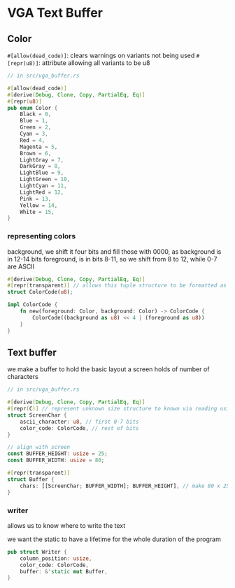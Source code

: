 
# VGA Text Buffer

## Color

`#[allow(dead_code)]`: clears warnings on variants not being used
`#[repr(u8)]`: attribute allowing all variants to be u8
```rs
// in src/vga_buffer.rs

#[allow(dead_code)]
#[derive(Debug, Clone, Copy, PartialEq, Eq)]
#[repr(u8)]
pub enum Color {
    Black = 0,
    Blue = 1,
    Green = 2,
    Cyan = 3,
    Red = 4,
    Magenta = 5,
    Brown = 6,
    LightGray = 7,
    DarkGray = 8,
    LightBlue = 9,
    LightGreen = 10,
    LightCyan = 11,
    LightRed = 12,
    Pink = 13,
    Yellow = 14,
    White = 15,
}
```
### representing colors

background, we shift it four bits and fill those with 0000, as background is in 12-14 bits
foreground, is in bits 8-11, so we shift from 8 to 12, while 0-7 are ASCII

```rs
#[derive(Debug, Clone, Copy, PartialEq, Eq)]
#[repr(transparent)] // allows this tuple structure to be formatted as same size as fields it holds
struct ColorCode(u8);

impl ColorCode {
    fn new(foreground: Color, background: Color) -> ColorCode {
        ColorCode((background as u8) << 4 | (foreground as u8))
    }
}
```

## Text buffer

we make a buffer to hold the basic layout a screen holds of number of characters
```rs
// in src/vga_buffer.rs

#[derive(Debug, Clone, Copy, PartialEq, Eq)]
#[repr(C)] // represent unknown size structure to known via reading using C and correct field ordering of bits in C struct
struct ScreenChar {
    ascii_character: u8, // first 0-7 bits
    color_code: ColorCode, // rest of bits
}

// align with screen
const BUFFER_HEIGHT: usize = 25;
const BUFFER_WIDTH: usize = 80;

#[repr(transparent)]
struct Buffer {
    chars: [[ScreenChar; BUFFER_WIDTH]; BUFFER_HEIGHT], // make 80 x 25 number of screen chars buffer holds for screen
}
```

### writer

allows us to know where to write the text 

we want the static to have a lifetime for the whole duration of the program

```rs
pub struct Writer {
    column_position: usize,
    color_code: ColorCode,
    buffer: &'static mut Buffer,
}
```
